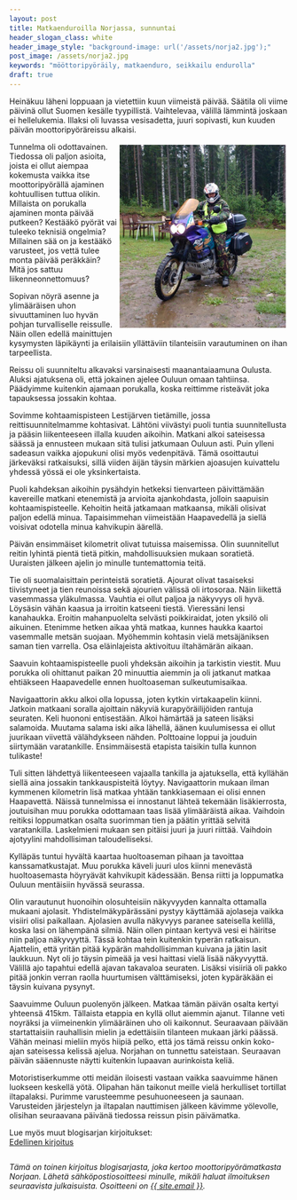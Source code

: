 ```yaml
---
layout: post
title: Matkaenduroilla Norjassa, sunnuntai
header_slogan_class: white
header_image_style: "background-image: url('/assets/norja2.jpg');"
post_image: /assets/norja2.jpg
keywords: "mööttoripyöräily, matkaenduro, seikkailu endurolla"
draft: true
---
```


Heinäkuu läheni loppuaan ja vietettiin kuun viimeistä päivää. Säätila oli viime päivinä ollut Suomen kesälle tyypillistä. Vaihtelevaa,
välillä lämmintä joskaan ei hellelukemia. Illaksi oli luvassa vesisadetta, juuri sopivasti, kun kuuden päivän moottoripyöräreissu alkaisi.

<img src="/assets/norja3.jpg" width="300" style="float: right; padding: 5px;" />

Tunnelma oli odottavainen. Tiedossa oli paljon asioita, joista ei ollut aiempaa kokemusta vaikka itse moottoripyörällä ajaminen
kohtuullisen tuttua olikin. Millaista on porukalla ajaminen monta päivää putkeen? Kestääkö pyörät vai tuleeko teknisiä ongelmia?
Millainen sää on ja kestääkö varusteet, jos vettä tulee monta päivää peräkkäin? Mitä jos sattuu liikenneonnettomuus?

Sopivan nöyrä asenne ja ylimääräisen uhon sivuuttaminen luo hyvän pohjan turvalliselle reissulle. Näin ollen  edellä mainittujen
kysymysten läpikäynti ja erilaisiin yllättäviin tilanteisiin varautuminen on ihan tarpeellista.


Reissu oli suunniteltu alkavaksi varsinaisesti maanantaiaamuna Oulusta. Aluksi ajatuksena oli, että jokainen ajelee Ouluun omaan
tahtiinsa. Päädyimme kuitenkin ajamaan porukalla, koska reittimme risteävät joka tapauksessa jossakin kohtaa.

Sovimme kohtaamispisteen Lestijärven tietämille, jossa reittisuunnitelmamme kohtasivat. Lähtöni viivästyi puoli tuntia suunnitellusta
ja pääsin liikenteeseen illalla kuuden aikoihin. Matkani alkoi sateisessa säässä ja ennusteen mukaan sitä tulisi jatkumaan Ouluun
asti. Puin ylleni sadeasun vaikka ajopukuni olisi myös vedenpitävä. Tämä osoittautui järkeväksi ratkaisuksi, sillä viiden äijän täysin
märkien ajoasujen kuivattelu yhdessä yössä ei ole yksinkertaista.

Puoli kahdeksan aikoihin pysähdyin hetkeksi tienvarteen päivittämään kavereille matkani etenemistä ja arvioita ajankohdasta, jolloin
saapuisin kohtaamispisteelle. Kehoitin heitä jatkamaan matkaansa, mikäli olisivat paljon edellä minua. Tapaisimmehan viimeistään
Haapavedellä ja siellä voisivat odotella minua kahvikupin äärellä.

Päivän ensimmäiset kilometrit olivat tutuissa maisemissa. Olin suunnitellut reitin lyhintä pientä tietä pitkin, mahdollisuuksien
mukaan soratietä. Uuraisten jälkeen ajelin jo minulle tuntemattomia teitä.

Tie oli suomalaisittain perinteistä soratietä. Ajourat olivat tasaiseksi tiivistyneet ja tien reunoissa sekä ajourien välissä oli
irtosoraa. Näin liikettä vasemmassa yläkulmassa. Vauhtia ei ollut paljoa ja näkyvyys oli hyvä. Löysäsin vähän kaasua ja irroitin
katseeni tiestä. Vieressäni lensi kanahaukka. Eroitin mahanpuolelta selvästi poikkiraidat, joten yksilö oli aikuinen. Etenimme hetken
aikaa yhtä matkaa, kunnes haukka kaartoi vasemmalle metsän suojaan. Myöhemmin kohtasin vielä metsäjäniksen saman tien varrella. Osa
eläinlajeista aktivoituu iltahämärän aikaan.

Saavuin kohtaamispisteelle puoli yhdeksän aikoihin ja tarkistin viestit. Muu porukka oli ohittanut paikan 20 minuuttia aiemmin ja oli
jatkanut matkaa ehtiäkseen Haapavedelle ennen huoltoaseman sulkeutumisaikaa.

Navigaattorin akku alkoi olla lopussa, joten kytkin virtakaapelin kiinni. Jatkoin matkaani soralla ajoittain näkyviä
kurapyöräilijöiden rantuja seuraten. Keli huononi entisestään. Alkoi hämärtää ja sateen lisäksi salamoida. Muutama salama iski aika
lähellä, äänen kuulumisessa ei ollut juurikaan viivettä välähdykseen nähden. Polttoaine loppui ja jouduin siirtymään varatankille.
Ensimmäisestä etapista taisikin tulla kunnon tulikaste!

Tuli sitten lähdettyä liikenteeseen vajaalla tankilla ja ajatuksella, että kyllähän siellä aina jossakin tankkauspisteitä löytyy.
Navigaattorin mukaan ilman kymmenen kilometrin lisä matkaa yhtään tankkiasemaan ei olisi ennen Haapavettä. Näissä tunnelmissa ei
innostanut lähteä tekemään lisäkierrosta, joutuisihan muu porukka odottamaan taas lisää ylimääräistä aikaa. Vaihdoin reitiksi
loppumatkan osalta suorimman tien ja päätin yrittää selvitä varatankilla. Laskelmieni mukaan sen pitäisi juuri ja juuri riittää.
Vaihdoin ajotyylini mahdollisiman taloudelliseksi.

Kylläpäs tuntui hyvältä kaartaa huoltoaseman pihaan ja tavoittaa kanssamatkustajat. Muu porukka käveli juuri ulos kiinni menevästä
huoltoasemasta höyryävät kahvikupit kädessään. Bensa riitti ja loppumatka Ouluun mentäisiin hyvässä seurassa.

Olin varautunut huonoihin olosuhteisiin näkyvyyden kannalta ottamalla mukaani ajolasit. Yhdistelmäkypärässäni pystyy käyttämää
ajolaseja vaikka visiiri olisi paikallaan. Ajolasien avulla näkyvyys paranee sateisella kelillä, koska lasi on lähempänä silmiä. Näin
ollen pintaan kertyvä vesi ei häiritse niin paljoa näkyvyyttä. Tässä kohtaa tein kuitenkin typerän ratkaisun. Ajattelin, että yritän
pitää kypärän mahdollisimman kuivana ja jätin lasit laukkuun. Nyt oli jo täysin pimeää ja vesi haittasi vielä lisää näkyvyyttä.
Välillä ajo tapahtui edellä ajavan takavaloa seuraten. Lisäksi visiiriä oli pakko pitää jonkin verran raolla huurtumisen
välttämiseksi, joten kypäräkään ei täysin kuivana pysynyt.

Saavuimme Ouluun puolenyön jälkeen. Matkaa tämän päivän osalta kertyi yhteensä 415km. Tällaista etappia en kyllä ollut aiemmin ajanut.
Tilanne veti noyräksi ja viimeinenkin ylimääräinen uho oli kaikonnut. Seuraavaan päivään startattaisiin rauhallisin mielin ja
edettäisiin tilanteen mukaan järki päässä. Vähän meinasi mieliin myös hiipiä pelko, että jos tämä reissu onkin koko-ajan sateisessa
kelissä ajelua. Norjahan on tunnettu sateistaan. Seuraavan päivän sääennuste näytti kuitenkin lupaavan aurinkoista keliä.

Motoristiserkumme otti meidän iloisesti vastaan vaikka saavuimme hänen luokseen keskellä yötä. Olipahan hän taikonut meille vielä
herkulliset tortillat iltapalaksi. Purimme varusteemme pesuhuoneeseen ja saunaan. Varusteiden järjestelyn ja iltapalan nauttimisen
jälkeen kävimme yölevolle, olisihan seuraavana päivänä tiedossa reissun pisin päivämatka.

<div>Lue myös muut blogisarjan kirjoitukset:</div>
<a href="/2017/02/11/matkaenduroilla-norjassa-valmistautuminen" style="float: left;">Edellinen kirjoitus</a>
<!--
<a href="" style="float: right;">Seuraava kirjoitus</a>
-->
<p>&nbsp;</p>

<div style="clear:both" />
<i>
Tämä on toinen kirjoitus blogisarjasta, joka kertoo moottoripyörämatkasta Norjaan. Lähetä sähköpostiosoitteesi minulle, mikäli haluat
ilmoituksen seuraavista julkaisuista. Osoitteeni on <a href="mailto:{{ site.email }}">{{ site.email }}</a>.
</i>
